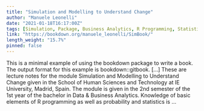 ```yaml
---
title: "Simulation and Modelling to Understand Change"
author: "Manuele Leonelli"
date: "2021-01-18T16:17:00Z"
tags: [Simulation, Package, Business Analytics, R Programming, Statistics]
link: "https://bookdown.org/manuele_leonelli/SimBook/"
length_weight: "15.7%"
pinned: false
---
```


This is a minimal example of using the bookdown package to write a book. The output format for this example is bookdown::gitbook. [...] These are lecture notes for the module Simulation and Modelling to Understand Change given in the School of Human Sciences and Technology at IE University, Madrid, Spain. The module is given in the 2nd semester of the 1st year of the bachelor in Data & Business Analytics. Knowledge of basic elements of R programming as well as probability and statistics is ...
